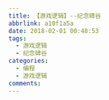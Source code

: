 ```yaml
---
title: 【游戏逻辑】--纪念碑谷
abbrlink: a10f1a5a
date: 2018-02-01 00:48:53
tags: 
  - 游戏逻辑
  - 纪念碑谷
categories:
  - 编程
  - 游戏逻辑
comments:
---
```

